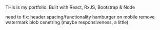 THis is my portfolio. Built with React, RxJS, Bootstrap & Node


need to fix:
header spacing/functionality 
hamburger on mobile
remove watermark
blob cenetring
(maybe responsiveness, a little)